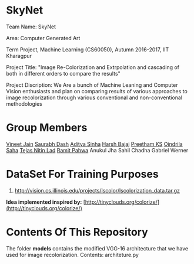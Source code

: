 # SkyNet

Team Name: SkyNet

Area: Computer Generated Art

Term Project, Machine Learning (CS60050), Autumn 2016-2017, IIT Kharagpur

Project Title: "Image Re-Colorization and Extrpolation and cascading of both in different orders to compare the results"

Project Discription: We Are a bunch of Machine Leaning and Computer Vision enthusiasts and plan on comparing results of various approaches to image recolorization through various conventional and non-conventional methodologies

# Group Members
[Vineet Jain](https://github.com/VineetJain96)
[Saurabh Dash](https://github.com/saurabhdash)
[Aditya Sinha](https://github.com/adityasinha379)
[Harsh Bajaj](https://github.com/harsh96)
[Preetham KS](https://github.com/preethamks2016)
[Oindrila Saha](https://github.com/oindrilasaha)
[Tejas Nitin Lad](https://github.com/tejasytl)
[Ramit Pahwa](https://github.com/Ramit-Pahwa)
Anukul Jha
Sahil Chadha
Gabriel Werner

# DataSet For Training Purposes

1. http://vision.cs.illinois.edu/projects/lscolor/lscolorization_data.tar.gz

**Idea implemented inspired by:** [http://tinyclouds.org/colorize/](http://tinyclouds.org/colorize/)

# Contents Of This Repository
The folder **models** contains the modified VGG-16 architecture that we have used for image recolorization. Contents: architeture.py
